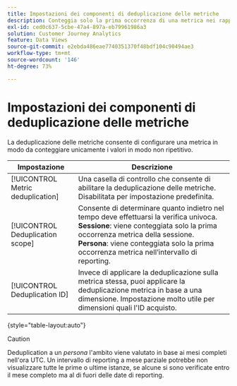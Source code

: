 ```yaml
---
title: Impostazioni dei componenti di deduplicazione delle metriche
description: Conteggia solo la prima occorrenza di una metrica nei rapporti.
exl-id: ced0c637-5cbe-47a4-897a-eb79961986a3
solution: Customer Journey Analytics
feature: Data Views
source-git-commit: e2ebda486eae7740351370f48bdf104c90494ae3
workflow-type: tm+mt
source-wordcount: '146'
ht-degree: 73%

---
```


# Impostazioni dei componenti di deduplicazione delle metriche

La deduplicazione delle metriche consente di configurare una metrica in modo da conteggiare unicamente i valori in modo non ripetitivo.

| Impostazione | Descrizione |
| --- | --- |
| [!UICONTROL Metric deduplication] | Una casella di controllo che consente di abilitare la deduplicazione delle metriche. Disabilitata per impostazione predefinita. |
| [!UICONTROL Deduplication scope] | Consente di determinare quanto indietro nel tempo deve effettuarsi la verifica univoca.<br>**Sessione**: viene conteggiata solo la prima occorrenza metrica della sessione.<br>**Persona**: viene conteggiata solo la prima occorrenza metrica nell’intervallo di reporting. |
| [!UICONTROL Deduplication ID] | Invece di applicare la deduplicazione sulla metrica stessa, puoi applicare la deduplicazione metrica in base a una dimensione. Impostazione molto utile per dimensioni quali l&#39;ID acquisto. |

{style=&quot;table-layout:auto&quot;}

>[!CAUTION]
>
>   Deduplication a un _persona_ l&#39;ambito viene valutato in base ai mesi completi nell&#39;ora UTC. Un intervallo di reporting a mese parziale potrebbe non visualizzare tutte le prime o ultime istanze, se alcune si sono verificate entro il mese completo ma al di fuori delle date di reporting.
